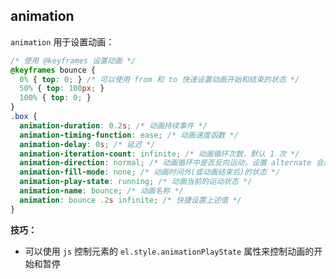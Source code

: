 ## animation

`animation` 用于设置动画：
```css
/* 使用 @keyframes 设置动画 */
@keyframes bounce {
  0% { top: 0; } /* 可以使用 from 和 to 快速设置动画开始和结束的状态 */
  50% { top: 100px; }
  100% { top: 0; }
}
.box {
  animation-duration: 0.2s; /* 动画持续事件 */
  animation-timing-function: ease; /* 动画速度函数 */
  animation-delay: 0s; /* 延迟 */
  animation-iteration-count: infinite; /* 动画循环次数，默认 1 次 */
  animation-direction: normal; /* 动画循环中是否反向运动，设置 alternate 会反向运动 */
  animation-fill-mode: none; /* 动画时间外(或动画结束后)的状态 */
  animation-play-state: running; /* 动画当前的运动状态 */
  animation-name: bounce; /* 动画名称 */
  animation: bounce .2s infinite; /* 快捷设置上述值 */
}
```

**技巧：**
+ 可以使用 `js` 控制元素的 `el.style.animationPlayState` 属性来控制动画的开始和暂停